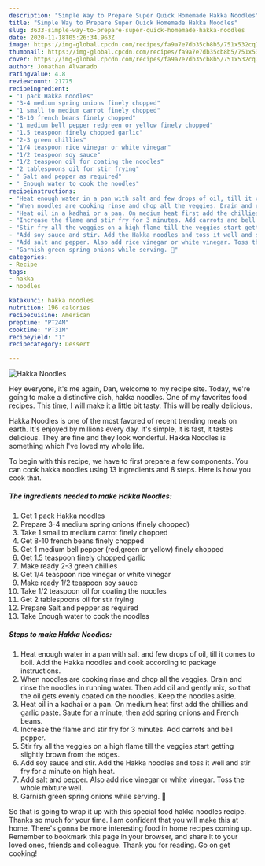 ```yaml
---
description: "Simple Way to Prepare Super Quick Homemade Hakka Noodles"
title: "Simple Way to Prepare Super Quick Homemade Hakka Noodles"
slug: 3633-simple-way-to-prepare-super-quick-homemade-hakka-noodles
date: 2020-11-18T05:26:34.963Z
image: https://img-global.cpcdn.com/recipes/fa9a7e7db35cb8b5/751x532cq70/hakka-noodles-recipe-main-photo.jpg
thumbnail: https://img-global.cpcdn.com/recipes/fa9a7e7db35cb8b5/751x532cq70/hakka-noodles-recipe-main-photo.jpg
cover: https://img-global.cpcdn.com/recipes/fa9a7e7db35cb8b5/751x532cq70/hakka-noodles-recipe-main-photo.jpg
author: Jonathan Alvarado
ratingvalue: 4.8
reviewcount: 21775
recipeingredient:
- "1 pack Hakka noodles"
- "3-4 medium spring onions finely chopped"
- "1 small to medium carrot finely chopped"
- "8-10 french beans finely chopped"
- "1 medium bell pepper redgreen or yellow finely chopped"
- "1.5 teaspoon finely chopped garlic"
- "2-3 green chillies"
- "1/4 teaspoon rice vinegar or white vinegar"
- "1/2 teaspoon soy sauce"
- "1/2 teaspoon oil for coating the noodles"
- "2 tablespoons oil for stir frying"
- " Salt and pepper as required"
- " Enough water to cook the noodles"
recipeinstructions:
- "Heat enough water in a pan with salt and few drops of oil, till it comes to boil. Add the Hakka noodles and cook according to package instructions."
- "When noodles are cooking rinse and chop all the veggies. Drain and rinse the noodles in running water. Then add oil and gently mix, so that the oil gets evenly coated on the noodles. Keep the noodles aside."
- "Heat oil in a kadhai or a pan. On medium heat first add the chillies and garlic paste. Saute for a minute, then add spring onions and French beans."
- "Increase the flame and stir fry for 3 minutes. Add carrots and bell pepper."
- "Stir fry all the veggies on a high flame till the veggies start getting slightly brown from the edges."
- "Add soy sauce and stir. Add the Hakka noodles and toss it well and stir fry for a minute on high heat."
- "Add salt and pepper. Also add rice vinegar or white vinegar. Toss the whole mixture well."
- "Garnish green spring onions while serving. 🍝"
categories:
- Recipe
tags:
- hakka
- noodles

katakunci: hakka noodles 
nutrition: 196 calories
recipecuisine: American
preptime: "PT24M"
cooktime: "PT31M"
recipeyield: "1"
recipecategory: Dessert

---
```



![Hakka Noodles](https://img-global.cpcdn.com/recipes/fa9a7e7db35cb8b5/751x532cq70/hakka-noodles-recipe-main-photo.jpg)

Hey everyone, it's me again, Dan, welcome to my recipe site. Today, we're going to make a distinctive dish, hakka noodles. One of my favorites food recipes. This time, I will make it a little bit tasty. This will be really delicious.

Hakka Noodles is one of the most favored of recent trending meals on earth. It's enjoyed by millions every day. It's simple, it is fast, it tastes delicious. They are fine and they look wonderful. Hakka Noodles is something which I've loved my whole life.




To begin with this recipe, we have to first prepare a few components. You can cook hakka noodles using 13 ingredients and 8 steps. Here is how you cook that.

<!--inarticleads1-->

##### The ingredients needed to make Hakka Noodles:

1. Get 1 pack Hakka noodles
1. Prepare 3-4 medium spring onions (finely chopped)
1. Take 1 small to medium carrot finely chopped
1. Get 8-10 french beans finely chopped
1. Get 1 medium bell pepper (red,green or yellow) finely chopped
1. Get 1.5 teaspoon finely chopped garlic
1. Make ready 2-3 green chillies
1. Get 1/4 teaspoon rice vinegar or white vinegar
1. Make ready 1/2 teaspoon soy sauce
1. Take 1/2 teaspoon oil for coating the noodles
1. Get 2 tablespoons oil for stir frying
1. Prepare  Salt and pepper as required
1. Take  Enough water to cook the noodles




<!--inarticleads2-->

##### Steps to make Hakka Noodles:

1. Heat enough water in a pan with salt and few drops of oil, till it comes to boil. Add the Hakka noodles and cook according to package instructions.
1. When noodles are cooking rinse and chop all the veggies. Drain and rinse the noodles in running water. Then add oil and gently mix, so that the oil gets evenly coated on the noodles. Keep the noodles aside.
1. Heat oil in a kadhai or a pan. On medium heat first add the chillies and garlic paste. Saute for a minute, then add spring onions and French beans.
1. Increase the flame and stir fry for 3 minutes. Add carrots and bell pepper.
1. Stir fry all the veggies on a high flame till the veggies start getting slightly brown from the edges.
1. Add soy sauce and stir. Add the Hakka noodles and toss it well and stir fry for a minute on high heat.
1. Add salt and pepper. Also add rice vinegar or white vinegar. Toss the whole mixture well.
1. Garnish green spring onions while serving. 🍝




So that is going to wrap it up with this special food hakka noodles recipe. Thanks so much for your time. I am confident that you will make this at home. There's gonna be more interesting food in home recipes coming up. Remember to bookmark this page in your browser, and share it to your loved ones, friends and colleague. Thank you for reading. Go on get cooking!
